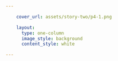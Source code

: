 ```yaml
---

    cover_url: assets/story-two/p4-1.png

    layout:
      type: one-column
      image_style: background
      content_style: white

---
```

